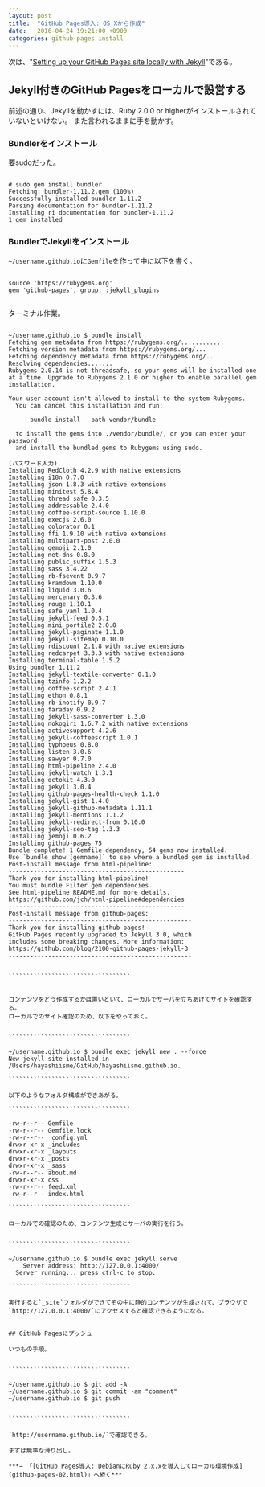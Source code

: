 ```yaml
---
layout: post
title:  "GitHub Pages導入: OS Xから作成"
date:   2016-04-24 19:21:00 +0900
categories: github-pages install
---
```


次は、"[Setting up your GitHub Pages site locally with Jekyll](https://help.github.com/articles/setting-up-your-github-pages-site-locally-with-jekyll/)"である。


## Jekyll付きのGitHub Pagesをローカルで設営する

前述の通り、Jekyllを動かすには、Ruby 2.0.0 or higherがインストールされていないといけない。
また言われるままに手を動かす。


### Bundlerをインストール

要sudoだった。

`````````````````````````````

# sudo gem install bundler
Fetching: bundler-1.11.2.gem (100%)
Successfully installed bundler-1.11.2
Parsing documentation for bundler-1.11.2
Installing ri documentation for bundler-1.11.2
1 gem installed

`````````````````````````````

### BundlerでJekyllをインストール

`~/username.github.io`に`Gemfile`を作って中に以下を書く。


`````````````````````````````````````````

source 'https://rubygems.org'
gem 'github-pages', group: :jekyll_plugins


`````````````````````````````````````````

ターミナル作業。


````````````````````````````````````````````

~/username.github.io $ bundle install
Fetching gem metadata from https://rubygems.org/............
Fetching version metadata from https://rubygems.org/...
Fetching dependency metadata from https://rubygems.org/..
Resolving dependencies.......
Rubygems 2.0.14 is not threadsafe, so your gems will be installed one at a time. Upgrade to Rubygems 2.1.0 or higher to enable parallel gem installation.

Your user account isn't allowed to install to the system Rubygems.
  You can cancel this installation and run:

      bundle install --path vendor/bundle

  to install the gems into ./vendor/bundle/, or you can enter your password
  and install the bundled gems to Rubygems using sudo.

(パスワード入力)
Installing RedCloth 4.2.9 with native extensions
Installing i18n 0.7.0
Installing json 1.8.3 with native extensions
Installing minitest 5.8.4
Installing thread_safe 0.3.5
Installing addressable 2.4.0
Installing coffee-script-source 1.10.0
Installing execjs 2.6.0
Installing colorator 0.1
Installing ffi 1.9.10 with native extensions
Installing multipart-post 2.0.0
Installing gemoji 2.1.0
Installing net-dns 0.8.0
Installing public_suffix 1.5.3
Installing sass 3.4.22
Installing rb-fsevent 0.9.7
Installing kramdown 1.10.0
Installing liquid 3.0.6
Installing mercenary 0.3.6
Installing rouge 1.10.1
Installing safe_yaml 1.0.4
Installing jekyll-feed 0.5.1
Installing mini_portile2 2.0.0
Installing jekyll-paginate 1.1.0
Installing jekyll-sitemap 0.10.0
Installing rdiscount 2.1.8 with native extensions
Installing redcarpet 3.3.3 with native extensions
Installing terminal-table 1.5.2
Using bundler 1.11.2
Installing jekyll-textile-converter 0.1.0
Installing tzinfo 1.2.2
Installing coffee-script 2.4.1
Installing ethon 0.8.1
Installing rb-inotify 0.9.7
Installing faraday 0.9.2
Installing jekyll-sass-converter 1.3.0
Installing nokogiri 1.6.7.2 with native extensions
Installing activesupport 4.2.6
Installing jekyll-coffeescript 1.0.1
Installing typhoeus 0.8.0
Installing listen 3.0.6
Installing sawyer 0.7.0
Installing html-pipeline 2.4.0
Installing jekyll-watch 1.3.1
Installing octokit 4.3.0
Installing jekyll 3.0.4
Installing github-pages-health-check 1.1.0
Installing jekyll-gist 1.4.0
Installing jekyll-github-metadata 1.11.1
Installing jekyll-mentions 1.1.2
Installing jekyll-redirect-from 0.10.0
Installing jekyll-seo-tag 1.3.3
Installing jemoji 0.6.2
Installing github-pages 75
Bundle complete! 1 Gemfile dependency, 54 gems now installed.
Use `bundle show [gemname]` to see where a bundled gem is installed.
Post-install message from html-pipeline:
-------------------------------------------------
Thank you for installing html-pipeline!
You must bundle Filter gem dependencies.
See html-pipeline README.md for more details.
https://github.com/jch/html-pipeline#dependencies
-------------------------------------------------
Post-install message from github-pages:
---------------------------------------------------
Thank you for installing github-pages!
GitHub Pages recently upgraded to Jekyll 3.0, which
includes some breaking changes. More information:
https://github.com/blog/2100-github-pages-jekyll-3
---------------------------------------------------


``````````````````````````````````


コンテンツをどう作成するかは置いといて、ローカルでサーバを立ちあげてサイトを確認する。
ローカルでのサイト確認のため、以下をやっておく。


``````````````````````````````````

~/username.github.io $ bundle exec jekyll new . --force
New jekyll site installed in /Users/hayashiisme/GitHub/hayashiisme.github.io. 

``````````````````````````````````

以下のようなフォルダ構成ができあがる。

``````````````````````````````````

-rw-r--r-- Gemfile
-rw-r--r-- Gemfile.lock
-rw-r--r-- _config.yml
drwxr-xr-x _includes
drwxr-xr-x _layouts
drwxr-xr-x _posts
drwxr-xr-x _sass
-rw-r--r-- about.md
drwxr-xr-x css
-rw-r--r-- feed.xml
-rw-r--r-- index.html

``````````````````````````````````

ローカルでの確認のため、コンテンツ生成とサーバの実行を行う。


``````````````````````````````````

~/username.github.io $ bundle exec jekyll serve
    Server address: http://127.0.0.1:4000/
  Server running... press ctrl-c to stop.

``````````````````````````````````

実行すると`_site`フォルダができてその中に静的コンテンツが生成されて、ブラウザで
`http://127.0.0.1:4000/`にアクセスすると確認できるようになる。


## GitHub Pagesにプッシュ

いつもの手順。


``````````````````````````````````

~/username.github.io $ git add -A
~/username.github.io $ git commit -am "comment"
~/username.github.io $ git push


``````````````````````````````````

`http://username.github.io/`で確認できる。

まずは無事な滑り出し。

***→ 「[GitHub Pages導入: DebianにRuby 2.x.xを導入してローカル環境作成](github-pages-02.html)」へ続く***


